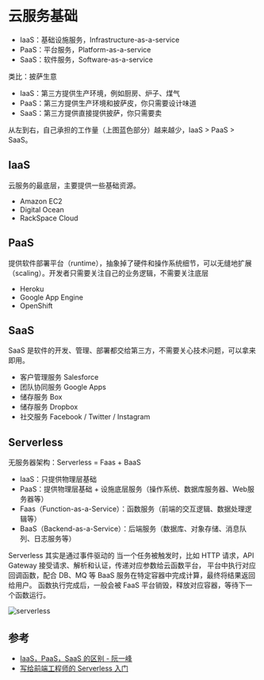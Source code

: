 # 云服务基础
- IaaS：基础设施服务，Infrastructure-as-a-service
- PaaS：平台服务，Platform-as-a-service
- SaaS：软件服务，Software-as-a-service

类比：披萨生意
- IaaS：第三方提供生产环境，例如厨房、炉子、煤气
- PaaS：第三方提供生产环境和披萨皮，你只需要设计味道
- SaaS：第三方提供直接提供披萨，你只需要卖

从左到右，自己承担的工作量（上图蓝色部分）越来越少，IaaS > PaaS > SaaS。

## IaaS
云服务的最底层，主要提供一些基础资源。

- Amazon EC2
- Digital Ocean
- RackSpace Cloud

## PaaS
提供软件部署平台（runtime），抽象掉了硬件和操作系统细节，可以无缝地扩展（scaling）。开发者只需要关注自己的业务逻辑，不需要关注底层

- Heroku
- Google App Engine
- OpenShift

## SaaS
SaaS 是软件的开发、管理、部署都交给第三方，不需要关心技术问题，可以拿来即用。
- 客户管理服务 Salesforce
- 团队协同服务 Google Apps
- 储存服务 Box
- 储存服务 Dropbox
- 社交服务 Facebook / Twitter / Instagram

## Serverless
无服务器架构：Serverless = Faas + BaaS
- IaaS：只提供物理层基础
- PaaS：提供物理层基础 + 设施底层服务（操作系统、数据库服务器、Web服务器等）
- Faas（Function-as-a-Service）：函数服务（前端的交互逻辑、数据处理逻辑等）
- BaaS（Backend-as-a-Service）：后端服务（数据库、对象存储、消息队列、日志服务等）

Serverless 其实是通过事件驱动的
当一个任务被触发时，比如 HTTP 请求，API Gateway 接受请求、解析和认证，传递对应参数给云函数平台，
平台中执行对应回调函数，配合 DB、MQ 等 BaaS 服务在特定容器中完成计算，最终将结果返回给用户。
函数执行完成后，一般会被 FaaS 平台销毁，释放对应容器，等待下一个函数运行。

![serverless](https://user-gold-cdn.xitu.io/2019/10/8/16daa789e3b2c66b?imageView2/0/w/1280/h/960/format/webp/ignore-error/1)

## 参考
- [IaaS，PaaS，SaaS 的区别 - 阮一峰](http://www.ruanyifeng.com/blog/2017/07/iaas-paas-saas.html)
- [写给前端工程师的 Serverless 入门](https://juejin.im/post/5d9c47dce51d4578045a3569?utm_source=gold_browser_extension#heading-0)
